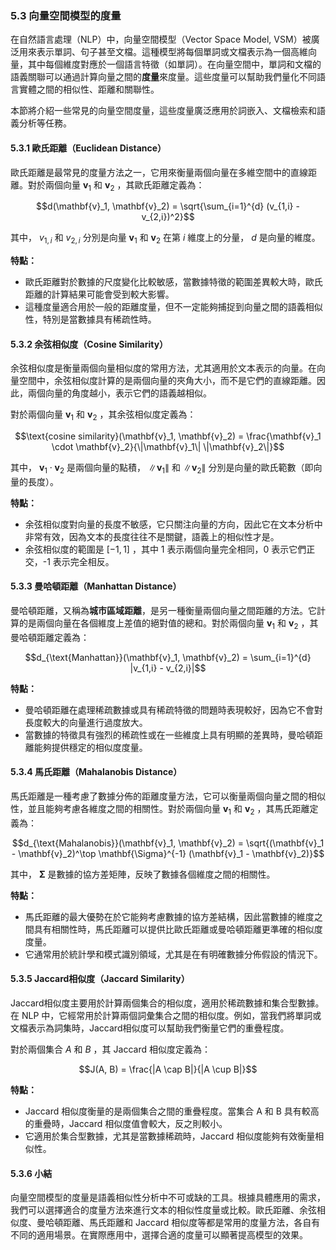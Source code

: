 ### **5.3 向量空間模型的度量**

在自然語言處理（NLP）中，向量空間模型（Vector Space Model, VSM）被廣泛用來表示單詞、句子甚至文檔。這種模型將每個單詞或文檔表示為一個高維向量，其中每個維度對應於一個語言特徵（如單詞）。在向量空間中，單詞和文檔的語義關聯可以通過計算向量之間的**度量**來度量。這些度量可以幫助我們量化不同語言實體之間的相似性、距離和關聯性。

本節將介紹一些常見的向量空間度量，這些度量廣泛應用於詞嵌入、文檔檢索和語義分析等任務。

#### **5.3.1 歐氏距離（Euclidean Distance）**

歐氏距離是最常見的度量方法之一，它用來衡量兩個向量在多維空間中的直線距離。對於兩個向量  $`\mathbf{v}_1`$  和  $`\mathbf{v}_2`$ ，其歐氏距離定義為：


```math
d(\mathbf{v}_1, \mathbf{v}_2) = \sqrt{\sum_{i=1}^{d} (v_{1,i} - v_{2,i})^2}
```


其中， $`v_{1,i}`$  和  $`v_{2,i}`$  分別是向量  $`\mathbf{v}_1`$  和  $`\mathbf{v}_2`$  在第  $`i`$  維度上的分量， $`d`$  是向量的維度。

**特點：**
- 歐氏距離對於數據的尺度變化比較敏感，當數據特徵的範圍差異較大時，歐氏距離的計算結果可能會受到較大影響。
- 這種度量適合用於一般的距離度量，但不一定能夠捕捉到向量之間的語義相似性，特別是當數據具有稀疏性時。

#### **5.3.2 余弦相似度（Cosine Similarity）**

余弦相似度是衡量兩個向量相似度的常用方法，尤其適用於文本表示的向量。在向量空間中，余弦相似度計算的是兩個向量的夾角大小，而不是它們的直線距離。因此，兩個向量的角度越小，表示它們的語義越相似。

對於兩個向量  $`\mathbf{v}_1`$  和  $`\mathbf{v}_2`$ ，其余弦相似度定義為：


```math
\text{cosine similarity}(\mathbf{v}_1, \mathbf{v}_2) = \frac{\mathbf{v}_1 \cdot \mathbf{v}_2}{\|\mathbf{v}_1\| \|\mathbf{v}_2\|}
```


其中， $`\mathbf{v}_1 \cdot \mathbf{v}_2`$  是兩個向量的點積， $`\|\mathbf{v}_1\|`$  和  $`\|\mathbf{v}_2\|`$  分別是向量的歐氏範數（即向量的長度）。

**特點：**
- 余弦相似度對向量的長度不敏感，它只關注向量的方向，因此它在文本分析中非常有效，因為文本的長度往往不是關鍵，語義上的相似性才是。
- 余弦相似度的範圍是  $`[-1, 1]`$ ，其中 1 表示兩個向量完全相同，0 表示它們正交，-1 表示完全相反。

#### **5.3.3 曼哈頓距離（Manhattan Distance）**

曼哈頓距離，又稱為**城市區域距離**，是另一種衡量兩個向量之間距離的方法。它計算的是兩個向量在各個維度上差值的絕對值的總和。對於兩個向量  $`\mathbf{v}_1`$  和  $`\mathbf{v}_2`$ ，其曼哈頓距離定義為：


```math
d_{\text{Manhattan}}(\mathbf{v}_1, \mathbf{v}_2) = \sum_{i=1}^{d} |v_{1,i} - v_{2,i}|
```


**特點：**
- 曼哈頓距離在處理稀疏數據或具有稀疏特徵的問題時表現較好，因為它不會對長度較大的向量進行過度放大。
- 當數據的特徵具有強烈的稀疏性或在一些維度上具有明顯的差異時，曼哈頓距離能夠提供穩定的相似度度量。

#### **5.3.4 馬氏距離（Mahalanobis Distance）**

馬氏距離是一種考慮了數據分佈的距離度量方法，它可以衡量兩個向量之間的相似性，並且能夠考慮各維度之間的相關性。對於兩個向量  $`\mathbf{v}_1`$  和  $`\mathbf{v}_2`$ ，其馬氏距離定義為：


```math
d_{\text{Mahalanobis}}(\mathbf{v}_1, \mathbf{v}_2) = \sqrt{(\mathbf{v}_1 - \mathbf{v}_2)^\top \mathbf{\Sigma}^{-1} (\mathbf{v}_1 - \mathbf{v}_2)}
```


其中， $`\mathbf{\Sigma}`$  是數據的協方差矩陣，反映了數據各個維度之間的相關性。

**特點：**
- 馬氏距離的最大優勢在於它能夠考慮數據的協方差結構，因此當數據的維度之間具有相關性時，馬氏距離可以提供比歐氏距離或曼哈頓距離更準確的相似度度量。
- 它通常用於統計學和模式識別領域，尤其是在有明確數據分佈假設的情況下。

#### **5.3.5 Jaccard相似度（Jaccard Similarity）**

Jaccard相似度主要用於計算兩個集合的相似度，適用於稀疏數據和集合型數據。在 NLP 中，它經常用於計算兩個詞彙集合之間的相似度。例如，當我們將單詞或文檔表示為詞集時，Jaccard相似度可以幫助我們衡量它們的重疊程度。

對於兩個集合  $`A`$  和  $`B`$ ，其 Jaccard 相似度定義為：


```math
J(A, B) = \frac{|A \cap B|}{|A \cup B|}
```


**特點：**
- Jaccard 相似度衡量的是兩個集合之間的重疊程度。當集合 A 和 B 具有較高的重疊時，Jaccard 相似度值會較大，反之則較小。
- 它適用於集合型數據，尤其是當數據稀疏時，Jaccard 相似度能夠有效衡量相似性。

#### **5.3.6 小結**

向量空間模型的度量是語義相似性分析中不可或缺的工具。根據具體應用的需求，我們可以選擇適合的度量方法來進行文本的相似性度量或比較。歐氏距離、余弦相似度、曼哈頓距離、馬氏距離和 Jaccard 相似度等都是常用的度量方法，各自有不同的適用場景。在實際應用中，選擇合適的度量可以顯著提高模型的效果。